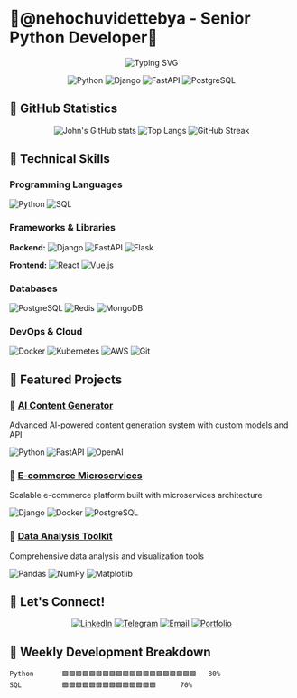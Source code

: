 # 💎@nehochuvidettebya - Senior Python Developer💎

<p align="center">
  <img src="https://readme-typing-svg.demolab.com?font=Fira+Code&weight=600&size=28&duration=4000&pause=1000&color=22D3E3&center=true&vCenter=true&width=500&lines=Python+Developer;AI+Enthusiast;Open+Source+Contributor;Problem+Solver" alt="Typing SVG" />
</p>

<div align="center">
  
![Python](https://img.shields.io/badge/Python-3776AB?style=for-the-badge&logo=python&logoColor=white)
![Django](https://img.shields.io/badge/Django-092E20?style=for-the-badge&logo=django&logoColor=white)
![FastAPI](https://img.shields.io/badge/FastAPI-009688?style=for-the-badge&logo=fastapi&logoColor=white)
![PostgreSQL](https://img.shields.io/badge/PostgreSQL-316192?style=for-the-badge&logo=postgresql&logoColor=white)

</div>

## 💎 GitHub Statistics

<div align="center">
  
![John's GitHub stats](https://github-readme-stats.vercel.app/api?username=johndoe&show_icons=true&theme=radical&hide_border=true&bg_color=0d1117)
![Top Langs](https://github-readme-stats.vercel.app/api/top-langs/?username=johndoe&layout=compact&theme=radical&hide_border=true&bg_color=0d1117)
![GitHub Streak](https://streak-stats.demolab.com/?user=johndoe&theme=radical&hide_border=true&background=0D1117)

</div>

## 💎 Technical Skills

### **Programming Languages**
![Python](https://img.shields.io/badge/Python-Expert-3776AB?style=flat&logo=python&logoColor=white)
![SQL](https://img.shields.io/badge/SQL-Advanced-336791?style=flat&logo=postgresql&logoColor=white)

### **Frameworks & Libraries**
**Backend:**
![Django](https://img.shields.io/badge/Django-Expert-092E20?style=flat&logo=django&logoColor=white)
![FastAPI](https://img.shields.io/badge/FastAPI-Advanced-009688?style=flat&logo=fastapi&logoColor=white)
![Flask](https://img.shields.io/badge/Flask-Intermediate-000000?style=flat&logo=flask&logoColor=white)

**Frontend:**
![React](https://img.shields.io/badge/React-Intermediate-61DAFB?style=flat&logo=react&logoColor=black)
![Vue.js](https://img.shields.io/badge/Vue.js-Beginner-4FC08D?style=flat&logo=vue.js&logoColor=white)

### **Databases**
![PostgreSQL](https://img.shields.io/badge/PostgreSQL-Expert-336791?style=flat&logo=postgresql&logoColor=white)
![Redis](https://img.shields.io/badge/Redis-Advanced-DC382D?style=flat&logo=redis&logoColor=white)
![MongoDB](https://img.shields.io/badge/MongoDB-Intermediate-47A248?style=flat&logo=mongodb&logoColor=white)

### **DevOps & Cloud**
![Docker](https://img.shields.io/badge/Docker-Expert-2496ED?style=flat&logo=docker&logoColor=white)
![Kubernetes](https://img.shields.io/badge/Kubernetes-Intermediate-326CE5?style=flat&logo=kubernetes&logoColor=white)
![AWS](https://img.shields.io/badge/AWS-Advanced-232F3E?style=flat&logo=amazon-aws&logoColor=white)
![Git](https://img.shields.io/badge/Git-Expert-F05032?style=flat&logo=git&logoColor=white)

## 💎 Featured Projects

###  💎 [AI Content Generator](https://github.com/johndoe/ai-content-generator)
Advanced AI-powered content generation system with custom models and API

![Python](https://img.shields.io/badge/Python-3776AB?style=flat&logo=python&logoColor=white)
![FastAPI](https://img.shields.io/badge/FastAPI-009688?style=flat&logo=fastapi&logoColor=white)
![OpenAI](https://img.shields.io/badge/OpenAI-412991?style=flat&logo=openai&logoColor=white)

### 💎 [E-commerce Microservices](https://github.com/johndoe/ecommerce-microservices)
Scalable e-commerce platform built with microservices architecture

![Django](https://img.shields.io/badge/Django-092E20?style=flat&logo=django&logoColor=white)
![Docker](https://img.shields.io/badge/Docker-2496ED?style=flat&logo=docker&logoColor=white)
![PostgreSQL](https://img.shields.io/badge/PostgreSQL-336791?style=flat&logo=postgresql&logoColor=white)

### 💎 [Data Analysis Toolkit](https://github.com/johndoe/data-analysis-toolkit)
Comprehensive data analysis and visualization tools

![Pandas](https://img.shields.io/badge/Pandas-150458?style=flat&logo=pandas&logoColor=white)
![NumPy](https://img.shields.io/badge/NumPy-013243?style=flat&logo=numpy&logoColor=white)
![Matplotlib](https://img.shields.io/badge/Matplotlib-11557C?style=flat&logo=python&logoColor=white)

</div>

## 💎 Let's Connect!

<div align="center">

[![LinkedIn](https://img.shields.io/badge/LinkedIn-0077B5?style=for-the-badge&logo=linkedin&logoColor=white)](https://linkedin.com/in/johndoe)
[![Telegram](https://img.shields.io/badge/Telegram-2CA5E0?style=for-the-badge&logo=telegram&logoColor=white)](https://t.me/johndoe)
[![Email](https://img.shields.io/badge/Email-D14836?style=for-the-badge&logo=gmail&logoColor=white)](mailto:john.doe@email.com)
[![Portfolio](https://img.shields.io/badge/Portfolio-000000?style=for-the-badge&logo=about.me&logoColor=white)](https://johndoe.dev)

</div>

## 💎 Weekly Development Breakdown

```text
Python       🟩🟩🟩🟩🟩🟩🟩🟩🟩🟩🟩🟩🟩🟩🟩🟩🟩🟩🟩🟩   80%
SQL          🟩🟩🟩🟩🟩🟩🟩🟩🟩🟩🟩🟩🟩🟩      70%
